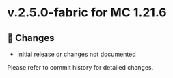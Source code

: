 # v.2.5.0-fabric for MC 1.21.6

## 📝 Changes

- Initial release or changes not documented

Please refer to commit history for detailed changes.
